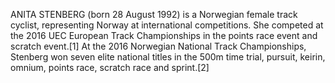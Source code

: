 ANITA STENBERG (born 28 August 1992) is a Norwegian female track cyclist, representing Norway at international competitions. She competed at the 2016 UEC European Track Championships in the points race event and scratch event.[1] At the 2016 Norwegian National Track Championships, Stenberg won seven elite national titles in the 500m time trial, pursuit, keirin, omnium, points race, scratch race and sprint.[2]
